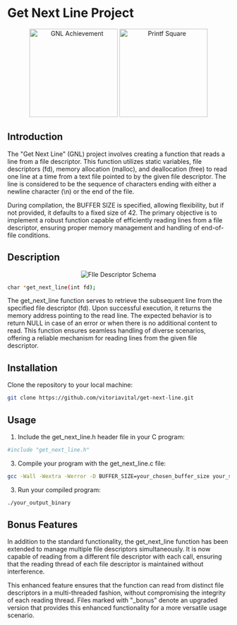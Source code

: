 # Get Next Line Project

<p align="center">
  <img src="https://github.com/ayogun/42-project-badges/raw/main/badges/get_next_linem.png" alt="GNL Achievement" width="200" height="200">
  <img src="https://res.cloudinary.com/dfjub9qt4/image/upload/v1707315178/gnl_42.png" alt="Printf Square" width="200" height="200">
</p>


## Introduction


The "Get Next Line" (GNL) project involves creating a function that reads a line from a file descriptor. This function utilizes static variables, file descriptors (fd), memory allocation (malloc), and deallocation (free) to read one line at a time from a text file pointed to by the given file descriptor. The line is considered to be the sequence of characters ending with either a newline character (\n) or the end of the file.

During compilation, the BUFFER SIZE is specified, allowing flexibility, but if not provided, it defaults to a fixed size of 42. The primary objective is to implement a robust function capable of efficiently reading lines from a file descriptor, ensuring proper memory management and handling of end-of-file conditions.

## Description

<p align="center">
  <img src="https://www.codequoi.com/wp-content/uploads/2022/10/file_descriptors_en.drawio.png" alt="FIle Descriptor Schema"><br>
</p>

```bash
char *get_next_line(int fd);
```
The get_next_line function serves to retrieve the subsequent line from the specified file descriptor (fd). Upon successful execution, it returns the memory address pointing to the read line. The expected behavior is to return NULL in case of an error or when there is no additional content to read. This function ensures seamless handling of diverse scenarios, offering a reliable mechanism for reading lines from the given file descriptor.

## Installation

Clone the repository to your local machine:

```bash
git clone https://github.com/vitoriavital/get-next-line.git
```

## Usage

1. Include the get_next_line.h header file in your C program:
```bash
#include "get_next_line.h"
```

3. Compile your program with the get_next_line.c file:
```bash
gcc -Wall -Wextra -Werror -D BUFFER_SIZE=your_chosen_buffer_size your_source_files.c -o your_output_binary
```

3. Run your compiled program:
```bash
./your_output_binary
```


## Bonus Features
In addition to the standard functionality, the get_next_line function has been extended to manage multiple file descriptors simultaneously. It is now capable of reading from a different file descriptor with each call, ensuring that the reading thread of each file descriptor is maintained without interference.

This enhanced feature ensures that the function can read from distinct file descriptors in a multi-threaded fashion, without compromising the integrity of each reading thread. Files marked with "_bonus" denote an upgraded version that provides this enhanced functionality for a more versatile usage scenario.
